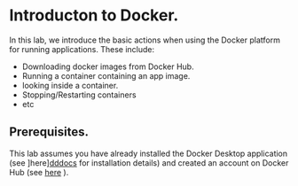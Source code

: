 # Introducton to Docker.

In this lab, we introduce the basic actions when using the Docker platform for running applications. These include:

+ Downloading docker images from Docker Hub.
+ Running a container containing an app image.
+ looking inside a container.
+ Stopping/Restarting containers
+ etc 

## Prerequisites.
This lab assumes you have already installed the Docker Desktop application (see ]here][dddocs] for installation details) and created an account on Docker Hub (see [here][dhub] ).

[dhub]:  https://hub.docker.com/
[dddocs]: https://www.docker.com/products/docker-desktop/

